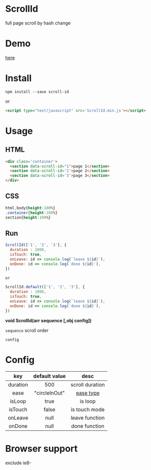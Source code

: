 # ScrollId
full page scroll by hash change

# Demo
[here](demo/demo.html)

# Install
```
npm install --save scroll-id
```

or

```html
<script type="text/javascript" src='ScrollId.min.js'></script>
```

# Usage
## HTML

```html
<div class='container'>
  <section data-scroll-id="1">page 1</section>
  <section data-scroll-id='2'>page 2</section>
  <section data-scroll-id='3'>page 3</section>
</div>
```

## CSS

```css
html,body{height:100%}
.container{height:100%}
section{height:100%}
```

## Run

```js
ScrollId(['1', '2', '3'], {
  duration : 1000,
  isTouch: true,
  onLeave: id => console.log(`leave ${id}`),
  onDone: id => console.log(`done ${id}`),
})

or

ScrollId.default(['1', '2', '3'], {
  duration : 1000,
  isTouch: true,
  onLeave: id => console.log(`leave ${id}`),
  onDone: id => console.log(`done ${id}`),
})
```

**void ScrollId(arr sequence [,obj config])**

`sequence`  scroll order

`config`

# Config
| key | default value | desc |
| :-: |:-:| :-:|
| duration   | 500 |scroll duration|
| ease      | "circleInOut"      | [ease type](https://github.com/limi58/ease-generator#generator) |
| isLoop | true      |  is loop|
| isTouch | false | is touch mode |
| onLeave | null | leave function |
| onDone | null | done function |

# Browser support
exclude ie8-
